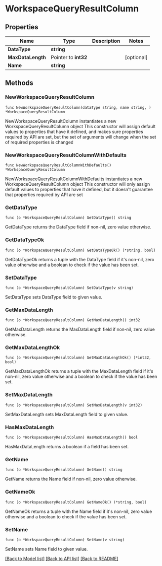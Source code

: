 # WorkspaceQueryResultColumn

## Properties

Name | Type | Description | Notes
------------ | ------------- | ------------- | -------------
**DataType** | **string** |  | 
**MaxDataLength** | Pointer to **int32** |  | [optional] 
**Name** | **string** |  | 

## Methods

### NewWorkspaceQueryResultColumn

`func NewWorkspaceQueryResultColumn(dataType string, name string, ) *WorkspaceQueryResultColumn`

NewWorkspaceQueryResultColumn instantiates a new WorkspaceQueryResultColumn object
This constructor will assign default values to properties that have it defined,
and makes sure properties required by API are set, but the set of arguments
will change when the set of required properties is changed

### NewWorkspaceQueryResultColumnWithDefaults

`func NewWorkspaceQueryResultColumnWithDefaults() *WorkspaceQueryResultColumn`

NewWorkspaceQueryResultColumnWithDefaults instantiates a new WorkspaceQueryResultColumn object
This constructor will only assign default values to properties that have it defined,
but it doesn't guarantee that properties required by API are set

### GetDataType

`func (o *WorkspaceQueryResultColumn) GetDataType() string`

GetDataType returns the DataType field if non-nil, zero value otherwise.

### GetDataTypeOk

`func (o *WorkspaceQueryResultColumn) GetDataTypeOk() (*string, bool)`

GetDataTypeOk returns a tuple with the DataType field if it's non-nil, zero value otherwise
and a boolean to check if the value has been set.

### SetDataType

`func (o *WorkspaceQueryResultColumn) SetDataType(v string)`

SetDataType sets DataType field to given value.


### GetMaxDataLength

`func (o *WorkspaceQueryResultColumn) GetMaxDataLength() int32`

GetMaxDataLength returns the MaxDataLength field if non-nil, zero value otherwise.

### GetMaxDataLengthOk

`func (o *WorkspaceQueryResultColumn) GetMaxDataLengthOk() (*int32, bool)`

GetMaxDataLengthOk returns a tuple with the MaxDataLength field if it's non-nil, zero value otherwise
and a boolean to check if the value has been set.

### SetMaxDataLength

`func (o *WorkspaceQueryResultColumn) SetMaxDataLength(v int32)`

SetMaxDataLength sets MaxDataLength field to given value.

### HasMaxDataLength

`func (o *WorkspaceQueryResultColumn) HasMaxDataLength() bool`

HasMaxDataLength returns a boolean if a field has been set.

### GetName

`func (o *WorkspaceQueryResultColumn) GetName() string`

GetName returns the Name field if non-nil, zero value otherwise.

### GetNameOk

`func (o *WorkspaceQueryResultColumn) GetNameOk() (*string, bool)`

GetNameOk returns a tuple with the Name field if it's non-nil, zero value otherwise
and a boolean to check if the value has been set.

### SetName

`func (o *WorkspaceQueryResultColumn) SetName(v string)`

SetName sets Name field to given value.



[[Back to Model list]](../README.md#documentation-for-models) [[Back to API list]](../README.md#documentation-for-api-endpoints) [[Back to README]](../README.md)


